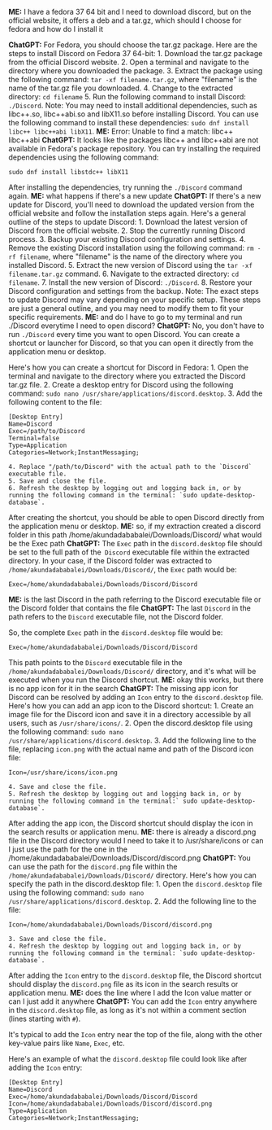 **ME:** I have a fedora 37 64 bit and I need to download discord, but on the official website, it offers a deb and a tar.gz, which should I choose for fedora and how do I install it

**ChatGPT:** For Fedora, you should choose the tar.gz package. Here are the steps to install Discord on Fedora 37 64-bit:
    1. Download the tar.gz package from the official Discord website.
    2. Open a terminal and navigate to the directory where you downloaded the package.
    3. Extract the package using the following command: `tar -xf filename.tar.gz`, where "filename" is the name of the tar.gz file you downloaded.
    4. Change to the extracted directory: `cd filename`
    5. Run the following command to install Discord: `./Discord`.
Note: You may need to install additional dependencies, such as libc++.so, libc++abi.so and libX11.so before installing Discord. You can use the following command to install these dependencies: `sudo dnf install libc++ libc++abi libX11`.
**ME:** Error: Unable to find a match: libc++ libc++abi
**ChatGPT:** It looks like the packages libc++ and libc++abi are not available in Fedora's package repository. You can try installing the required dependencies using the following command:

```
sudo dnf install libstdc++ libX11
```
After installing the dependencies, try running the `./Discord` command again.
**ME:** what happens if there's a new update
**ChatGPT:** If there's a new update for Discord, you'll need to download the updated version from the official website and follow the installation steps again.
Here's a general outline of the steps to update Discord:
    1. Download the latest version of Discord from the official website.
    2. Stop the currently running Discord process.
    3. Backup your existing Discord configuration and settings.
    4. Remove the existing Discord installation using the following command: `rm -rf filename`, where "filename" is the name of the directory where you installed Discord.
    5. Extract the new version of Discord using the `tar -xf filename.tar.gz` command.
    6. Navigate to the extracted directory: `cd filename`.
    7. Install the new version of Discord: `./Discord`.
    8. Restore your Discord configuration and settings from the backup.
Note: The exact steps to update Discord may vary depending on your specific setup. These steps are just a general outline, and you may need to modify them to fit your specific requirements.
**ME:** and do I have to go to my terminal and run ./Discord everytime I need to open discord?
**ChatGPT:** No, you don't have to run `./Discord` every time you want to open Discord. You can create a shortcut or launcher for Discord, so that you can open it directly from the application menu or desktop.

Here's how you can create a shortcut for Discord in Fedora:
    1. Open the terminal and navigate to the directory where you extracted the Discord tar.gz file.
    2. Create a desktop entry for Discord using the following command: `sudo nano /usr/share/applications/discord.desktop`.
    3. Add the following content to the file:


```
[Desktop Entry]
Name=Discord
Exec=/path/to/Discord
Terminal=false
Type=Application
Categories=Network;InstantMessaging;
```

    4. Replace "/path/to/Discord" with the actual path to the `Discord` executable file.
    5. Save and close the file.
    6. Refresh the desktop by logging out and logging back in, or by running the following command in the terminal: `sudo update-desktop-database`.

After creating the shortcut, you should be able to open Discord directly from the application menu or desktop.
**ME:** so, if my extraction created a discord folder in this path /home/akundadababalei/Downloads/Discord/
what would be the Exec path
**ChatGPT:** The `Exec` path in the `discord.desktop` file should be set to the full path of the` Discord` executable file within the extracted directory. In your case, if the Discord folder was extracted to `/home/akundadababalei/Downloads/Discord/`, the `Exec` path would be:


```
Exec=/home/akundadababalei/Downloads/Discord/Discord
```
**ME:** is the last Discord in the path referring to the Discord executable file or the Discord folder that contains the file
**ChatGPT:** The last `Discord` in the path refers to the `Discord` executable file, not the Discord folder.

So, the complete `Exec` path in the `discord.desktop` file would be:


```
Exec=/home/akundadababalei/Downloads/Discord/Discord
```

This path points to the `Discord` executable file in the `/home/akundadababalei/Downloads/Discord/` directory, and it's what will be executed when you run the Discord shortcut.
**ME:** okay this works, but there is no app icon for it in the search
**ChatGPT:** The missing app icon for Discord can be resolved by adding an `Icon` entry to the `discord.desktop` file.
Here's how you can add an app icon to the Discord shortcut:
    1. Create an image file for the Discord icon and save it in a directory accessible by all users, such as `/usr/share/icons/`.
    2. Open the discord.desktop file using the following command: `sudo nano /usr/share/applications/discord.desktop`.
    3. Add the following line to the file, replacing `icon.png` with the actual name and path of the Discord icon file:


```
Icon=/usr/share/icons/icon.png
```

    4. Save and close the file.
    5. Refresh the desktop by logging out and logging back in, or by running the following command in the terminal:` sudo update-desktop-database`.
After adding the app icon, the Discord shortcut should display the icon in the search results or application menu.
**ME:** there is already a discord.png file in the Discord directory would I need to take it to /usr/share/icons or can I just use the path for the one in the /home/akundadababalei/Downloads/Discord/discord.png
**ChatGPT:** You can use the path for the `discord.png` file within the `/home/akundadababalei/Downloads/Discord/` directory.
Here's how you can specify the path in the discord.desktop file:
    1. Open the `discord.desktop` file using the following command: `sudo nano /usr/share/applications/discord.desktop`.
    2. Add the following line to the file:


```
Icon=/home/akundadababalei/Downloads/Discord/discord.png
```

    3. Save and close the file.
    4. Refresh the desktop by logging out and logging back in, or by running the following command in the terminal: `sudo update-desktop-database`.
After adding the `Icon` entry to the `discord.deskto`p file, the Discord shortcut should display the `discord.png` file as its icon in the search results or application menu.
**ME:** does the line where I add the Icon value matter or can I just add it anywhere
**ChatGPT:** You can add the `Icon` entry anywhere in the `discord.desktop` file, as long as it's not within a comment section (lines starting with `#`).

It's typical to add the `Icon` entry near the top of the file, along with the other key-value pairs like `Name`, `Exec`, etc.

Here's an example of what the `discord.desktop` file could look like after adding the `Icon` entry:


```
[Desktop Entry]
Name=Discord
Exec=/home/akundadababalei/Downloads/Discord/Discord
Icon=/home/akundadababalei/Downloads/Discord/discord.png
Type=Application
Categories=Network;InstantMessaging;
```
